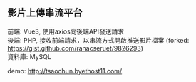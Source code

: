 ## 影片上傳串流平台  

前端: Vue3, 使用axios向後端API發送請求  
後端: PHP, 接收前端請求，以串流方式開啟推送影片檔案  (forked: https://gist.github.com/ranacseruet/9826293)  
資料庫: MySQL  

demo: http://tsaochun.byethost11.com/  
